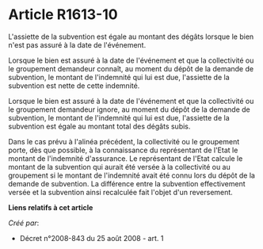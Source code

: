# Article R1613-10

L'assiette de la subvention est égale au montant des dégâts lorsque le bien n'est pas assuré à la date de l'événement. 

Lorsque le bien est assuré à la date de l'événement et que la collectivité ou le groupement demandeur connaît, au moment du
dépôt de la demande de subvention, le montant de l'indemnité qui lui est due, l'assiette de la subvention est nette de cette
indemnité. 

Lorsque le bien est assuré à la date de l'événement et que la collectivité ou le groupement demandeur ignore, au moment du
dépôt de la demande de subvention, le montant de l'indemnité qui lui est due, l'assiette de la subvention est égale au
montant total des dégâts subis. 

Dans le cas prévu à l'alinéa précédent, la collectivité ou le groupement porte, dès que possible, à la connaissance du
représentant de l'Etat le montant de l'indemnité d'assurance. Le représentant de l'Etat calcule le montant de la subvention
qui aurait été versée à la collectivité ou au groupement si le montant de l'indemnité avait été connu lors du dépôt de la
demande de subvention. La différence entre la subvention effectivement versée et la subvention ainsi recalculée fait l'objet
d'un reversement.

**Liens relatifs à cet article**

_Créé par_:

  - Décret n°2008-843 du 25 août 2008 - art. 1
